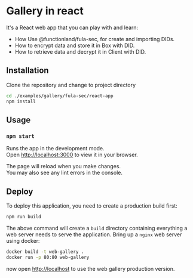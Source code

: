 # Gallery in react

It's a React web app that you can play with and learn:
- How Use @functionland/fula-sec, for create and importing DIDs.
- How to encrypt data and store it in Box with DID. 
- How to retrieve data and decrypt it in Client with DID.

## Installation
Clone the repository and change to project directory
```bash
cd ./examples/gallery/fula-sec/react-app
npm install
```

## Usage

### `npm start`

Runs the app in the development mode.\
Open [http://localhost:3000](http://localhost:3000) to view it in your browser.

The page will reload when you make changes.\
You may also see any lint errors in the console.

## Deploy

To deploy this application, you need to create a production build first:
```bash
npm run build
```

The above command will create a `build` directory containing everything a web server needs to serve the application. Bring up a `nginx` web server using docker:
```bash
docker build -t web-gallery .
docker run -p 80:80 web-gallery
```

now open [http://localhost](http://localhost) to use the web gallery production version.

